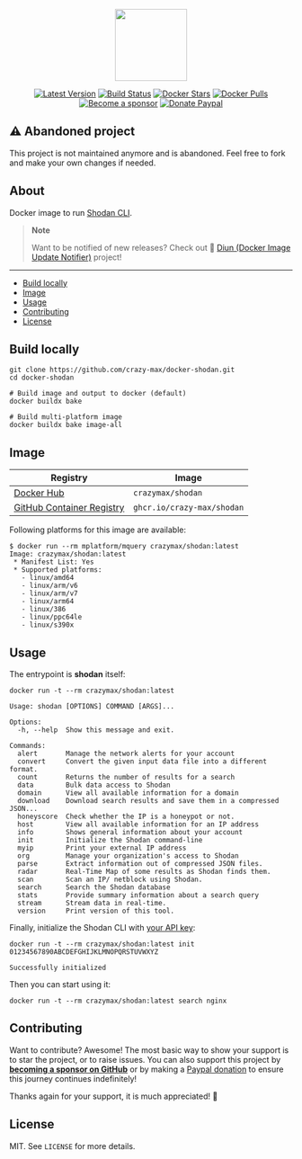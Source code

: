 <p align="center"><a href="https://github.com/crazy-max/docker-shodan" target="_blank"><img height="128" src="https://raw.githubusercontent.com/crazy-max/docker-shodan/master/.github/docker-shodan.jpg"></a></p>

<p align="center">
  <a href="https://hub.docker.com/r/crazymax/shodan/tags?page=1&ordering=last_updated"><img src="https://img.shields.io/github/v/tag/crazy-max/docker-shodan?label=version&style=flat-square" alt="Latest Version"></a>
  <a href="https://github.com/crazy-max/docker-shodan/actions?workflow=build"><img src="https://img.shields.io/github/actions/workflow/status/crazy-max/docker-shodan/build.yml?branch=master&label=build&logo=github&style=flat-square" alt="Build Status"></a>
  <a href="https://hub.docker.com/r/crazymax/shodan/"><img src="https://img.shields.io/docker/stars/crazymax/shodan.svg?style=flat-square&logo=docker" alt="Docker Stars"></a>
  <a href="https://hub.docker.com/r/crazymax/shodan/"><img src="https://img.shields.io/docker/pulls/crazymax/shodan.svg?style=flat-square&logo=docker" alt="Docker Pulls"></a>
  <br /><a href="https://github.com/sponsors/crazy-max"><img src="https://img.shields.io/badge/sponsor-crazy--max-181717.svg?logo=github&style=flat-square" alt="Become a sponsor"></a>
  <a href="https://www.paypal.me/crazyws"><img src="https://img.shields.io/badge/donate-paypal-00457c.svg?logo=paypal&style=flat-square" alt="Donate Paypal"></a>
</p>

## ⚠️ Abandoned project

This project is not maintained anymore and is abandoned. Feel free to fork and
make your own changes if needed.

## About

Docker image to run [Shodan CLI](https://github.com/achillean/shodan-python).

> **Note**
> 
> Want to be notified of new releases? Check out 🔔 [Diun (Docker Image Update Notifier)](https://github.com/crazy-max/diun)
> project!

___

* [Build locally](#build-locally)
* [Image](#image)
* [Usage](#usage)
* [Contributing](#contributing)
* [License](#license)

## Build locally

```shell
git clone https://github.com/crazy-max/docker-shodan.git
cd docker-shodan

# Build image and output to docker (default)
docker buildx bake

# Build multi-platform image
docker buildx bake image-all
```

## Image

| Registry                                                                                         | Image                           |
|--------------------------------------------------------------------------------------------------|---------------------------------|
| [Docker Hub](https://hub.docker.com/r/crazymax/shodan/)                                            | `crazymax/shodan`                 |
| [GitHub Container Registry](https://github.com/users/crazy-max/packages/container/package/shodan)  | `ghcr.io/crazy-max/shodan`        |

Following platforms for this image are available:

```
$ docker run --rm mplatform/mquery crazymax/shodan:latest
Image: crazymax/shodan:latest
 * Manifest List: Yes
 * Supported platforms:
   - linux/amd64
   - linux/arm/v6
   - linux/arm/v7
   - linux/arm64
   - linux/386
   - linux/ppc64le
   - linux/s390x
```

## Usage

The entrypoint is **shodan** itself:

```shell
docker run -t --rm crazymax/shodan:latest
```
```text
Usage: shodan [OPTIONS] COMMAND [ARGS]...

Options:
  -h, --help  Show this message and exit.

Commands:
  alert       Manage the network alerts for your account
  convert     Convert the given input data file into a different format.
  count       Returns the number of results for a search
  data        Bulk data access to Shodan
  domain      View all available information for a domain
  download    Download search results and save them in a compressed JSON...
  honeyscore  Check whether the IP is a honeypot or not.
  host        View all available information for an IP address
  info        Shows general information about your account
  init        Initialize the Shodan command-line
  myip        Print your external IP address
  org         Manage your organization's access to Shodan
  parse       Extract information out of compressed JSON files.
  radar       Real-Time Map of some results as Shodan finds them.
  scan        Scan an IP/ netblock using Shodan.
  search      Search the Shodan database
  stats       Provide summary information about a search query
  stream      Stream data in real-time.
  version     Print version of this tool.
```

Finally, initialize the Shodan CLI with [your API key](https://account.shodan.io/):

```shell
docker run -t --rm crazymax/shodan:latest init 01234567890ABCDEFGHIJKLMNOPQRSTUVWXYZ
```
```text
Successfully initialized
```

Then you can start using it:

```shell
docker run -t --rm crazymax/shodan:latest search nginx
```

## Contributing

Want to contribute? Awesome! The most basic way to show your support is to star the project, or to raise issues. You
can also support this project by [**becoming a sponsor on GitHub**](https://github.com/sponsors/crazy-max) or by making
a [Paypal donation](https://www.paypal.me/crazyws) to ensure this journey continues indefinitely!

Thanks again for your support, it is much appreciated! :pray:

## License

MIT. See `LICENSE` for more details.
